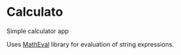 # Calculato
Simple calculator app

Uses [MathEval](tech.dolhub.com/Code/MathEval) library for evaluation of string expressions. 
